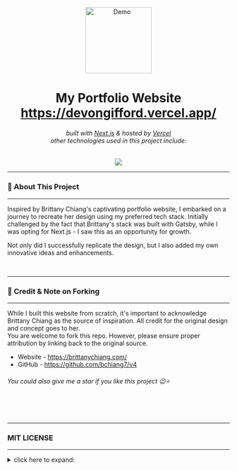 <!-- :ogo -->
<p align='center'>
    <img src="public/assets/PortfolioDemoLogo.png" alt="Demo" title="DemoImage" width="150" height="150">
</p>

<!-- Introduction Text -->
<div align="center">
    <h1>
        <span>
            My Portfolio Website 
        </span>
        <br/> 
        <a href="https://devongifford.vercel.app/">
            <span>
                https://devongifford.vercel.app/
            </span>
        </a>
    </h1>
    <h6>
        built with <a href="https://nextjs.org">Next.js</a> &
        hosted by <a href="https://vercel.com/">Vercel</a> <br>
        other technologies used in this project include:
    </h6>

</div>

<!-- Tech Used in this Project -->
<p align='center'>
    <a href="https://skillicons.dev">
        <img src="https://skillicons.dev/icons?i=ts,tailwind,nextjs,vercel,github,vscode" />
    </a>
</p>

---

### 🚀 About This Project

---

Inspired by Brittany Chiang's captivating portfolio website, I embarked on a journey to recreate her design using my preferred tech stack. Initially challenged by the fact that Brittany's stack was built with Gatsby, while I was opting for Next.js - I saw this as an opportunity for growth.

Not only did I successfully replicate the design, but I also added my own innovative ideas and enhancements.

<br/>

---

### 🙏 Credit & Note on Forking

---

While I built this website from scratch, it's important to acknowledge Brittany Chiang as the source of inspiration. All credit for the original design and concept goes to her.
<br>
You are welcome to fork this repo. However, please ensure proper attribution by linking back to the original source.
<br>

- Website - https://brittanychiang.com/
- GitHub - https://github.com/bchiang7/v4
<h6> You could also give me a star if you like this project 😉⭐ </h6>
<br>
<br>

---

### MIT LICENSE

---

<details>
<summary>click here to expand: </summary>

---

<p align='center'>
Copyright 2025 - Devon Gifford
</p>
<p align='center'>
Permission is hereby granted, free of charge, to any person obtaining a copy of this software and associated documentation files (the “Software”), to deal in the Software without restriction, including without limitation the rights to use, copy, modify, merge, publish, distribute, sublicense, and/or sell copies of the Software, and to permit persons to whom the Software is furnished to do so, subject to the following conditions:
The above copyright notice and this permission notice shall be included in all copies or substantial portions of the Software.
</p>
<p align='center'>
THE SOFTWARE IS PROVIDED “AS IS”, WITHOUT WARRANTY OF ANY KIND, EXPRESS OR IMPLIED, INCLUDING BUT NOT LIMITED TO THE WARRANTIES OF MERCHANTABILITY, FITNESS FOR A PARTICULAR PURPOSE AND NONINFRINGEMENT. IN NO EVENT SHALL THE AUTHORS OR COPYRIGHT HOLDERS BE LIABLE FOR ANY CLAIM, DAMAGES OR OTHER LIABILITY, WHETHER IN AN ACTION OF CONTRACT, TORT OR OTHERWISE, ARISING FROM, OUT OF OR IN CONNECTION WITH THE SOFTWARE OR THE USE OR OTHER DEALINGS IN THE SOFTWARE.
</p>

</details>
